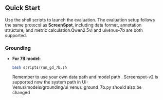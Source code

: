 ##  Quick Start

Use the shell scripts to launch the evaluation. The evaluation setup follows the same protocol as **ScreenSpot**, including data format, annotation structure, and metric calculation.Qwen2.5vl and uivenus-7b are both supported.

### Grounding
- **For 7B model:**
  ```bash 
  bash scripts/run_gd_7b.sh
  ```
  Remember to use your own  data path and  model path . Screenspot-v2 is supported now
  the system path in UI-Venus/models/grounding/ui_venus_ground_7b.py  should also be changed 


